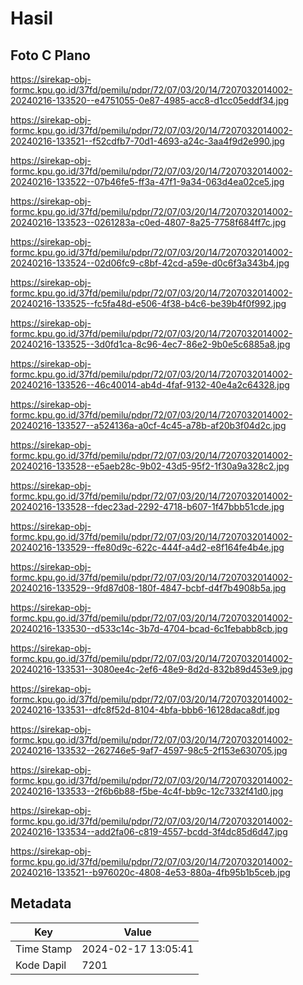 # Hasil

## Foto C Plano

https://sirekap-obj-formc.kpu.go.id/37fd/pemilu/pdpr/72/07/03/20/14/7207032014002-20240216-133520--e4751055-0e87-4985-acc8-d1cc05eddf34.jpg

https://sirekap-obj-formc.kpu.go.id/37fd/pemilu/pdpr/72/07/03/20/14/7207032014002-20240216-133521--f52cdfb7-70d1-4693-a24c-3aa4f9d2e990.jpg

https://sirekap-obj-formc.kpu.go.id/37fd/pemilu/pdpr/72/07/03/20/14/7207032014002-20240216-133522--07b46fe5-ff3a-47f1-9a34-063d4ea02ce5.jpg

https://sirekap-obj-formc.kpu.go.id/37fd/pemilu/pdpr/72/07/03/20/14/7207032014002-20240216-133523--0261283a-c0ed-4807-8a25-7758f684ff7c.jpg

https://sirekap-obj-formc.kpu.go.id/37fd/pemilu/pdpr/72/07/03/20/14/7207032014002-20240216-133524--02d06fc9-c8bf-42cd-a59e-d0c6f3a343b4.jpg

https://sirekap-obj-formc.kpu.go.id/37fd/pemilu/pdpr/72/07/03/20/14/7207032014002-20240216-133525--fc5fa48d-e506-4f38-b4c6-be39b4f0f992.jpg

https://sirekap-obj-formc.kpu.go.id/37fd/pemilu/pdpr/72/07/03/20/14/7207032014002-20240216-133525--3d0fd1ca-8c96-4ec7-86e2-9b0e5c6885a8.jpg

https://sirekap-obj-formc.kpu.go.id/37fd/pemilu/pdpr/72/07/03/20/14/7207032014002-20240216-133526--46c40014-ab4d-4faf-9132-40e4a2c64328.jpg

https://sirekap-obj-formc.kpu.go.id/37fd/pemilu/pdpr/72/07/03/20/14/7207032014002-20240216-133527--a524136a-a0cf-4c45-a78b-af20b3f04d2c.jpg

https://sirekap-obj-formc.kpu.go.id/37fd/pemilu/pdpr/72/07/03/20/14/7207032014002-20240216-133528--e5aeb28c-9b02-43d5-95f2-1f30a9a328c2.jpg

https://sirekap-obj-formc.kpu.go.id/37fd/pemilu/pdpr/72/07/03/20/14/7207032014002-20240216-133528--fdec23ad-2292-4718-b607-1f47bbb51cde.jpg

https://sirekap-obj-formc.kpu.go.id/37fd/pemilu/pdpr/72/07/03/20/14/7207032014002-20240216-133529--ffe80d9c-622c-444f-a4d2-e8f164fe4b4e.jpg

https://sirekap-obj-formc.kpu.go.id/37fd/pemilu/pdpr/72/07/03/20/14/7207032014002-20240216-133529--9fd87d08-180f-4847-bcbf-d4f7b4908b5a.jpg

https://sirekap-obj-formc.kpu.go.id/37fd/pemilu/pdpr/72/07/03/20/14/7207032014002-20240216-133530--d533c14c-3b7d-4704-bcad-6c1febabb8cb.jpg

https://sirekap-obj-formc.kpu.go.id/37fd/pemilu/pdpr/72/07/03/20/14/7207032014002-20240216-133531--3080ee4c-2ef6-48e9-8d2d-832b89d453e9.jpg

https://sirekap-obj-formc.kpu.go.id/37fd/pemilu/pdpr/72/07/03/20/14/7207032014002-20240216-133531--dfc8f52d-8104-4bfa-bbb6-16128daca8df.jpg

https://sirekap-obj-formc.kpu.go.id/37fd/pemilu/pdpr/72/07/03/20/14/7207032014002-20240216-133532--262746e5-9af7-4597-98c5-2f153e630705.jpg

https://sirekap-obj-formc.kpu.go.id/37fd/pemilu/pdpr/72/07/03/20/14/7207032014002-20240216-133533--2f6b6b88-f5be-4c4f-bb9c-12c7332f41d0.jpg

https://sirekap-obj-formc.kpu.go.id/37fd/pemilu/pdpr/72/07/03/20/14/7207032014002-20240216-133534--add2fa06-c819-4557-bcdd-3f4dc85d6d47.jpg

https://sirekap-obj-formc.kpu.go.id/37fd/pemilu/pdpr/72/07/03/20/14/7207032014002-20240216-133521--b976020c-4808-4e53-880a-4fb95b1b5ceb.jpg


## Metadata

| Key        | Value               |
| ---------- | ------------------- |
| Time Stamp | 2024-02-17 13:05:41 |
| Kode Dapil | 7201                |



